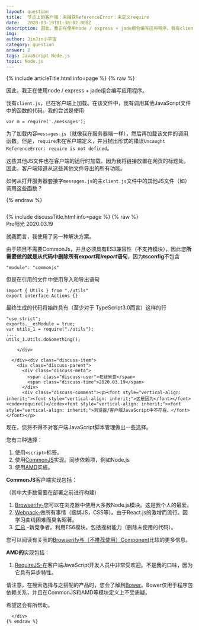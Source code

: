 ```yaml
---
layout: question
title:  节点上的客户端：未捕获ReferenceError：未定义require
date:   2020-03-19T01:38:02.000Z
description: 因此，我正在使用node / express + jade组合编写应用程序。我有client.js，已在客户端上加载。在该文件中，我有调用其他Java...
img: 
author: JinJin小宇宙
category: question
answer: 2
tags: JavaScript Node.js
topic: Node.js
---
```

<div class="article-root">
  <div class="article">
    {% include articleTitle.html info=page %}
    {% raw %}
    <div class="article-content"><p><font style="vertical-align: inherit;"><font style="vertical-align: inherit;">因此，我正在使用node / express + jade组合编写应用程序。</font></font></p>

<p><font style="vertical-align: inherit;"><font style="vertical-align: inherit;">我有</font></font><code>client.js</code><font style="vertical-align: inherit;"><font style="vertical-align: inherit;">，已在客户端上加载。</font><font style="vertical-align: inherit;">在该文件中，我有调用其他JavaScript文件中的函数的代码。</font><font style="vertical-align: inherit;">我的尝试是使用</font></font></p>

<pre><code>var m = require('./messages');
</code></pre>

<p><font style="vertical-align: inherit;"><font style="vertical-align: inherit;">为了加载内容</font></font><code>messages.js</code><font style="vertical-align: inherit;"><font style="vertical-align: inherit;">（就像我在服务器端一样），然后再加载该文件的调用函数。</font><font style="vertical-align: inherit;">但是，</font></font><code>require</code><font style="vertical-align: inherit;"><font style="vertical-align: inherit;">未在客户端定义，并且抛出形式的错误</font></font><code>Uncaught ReferenceError: require is not defined</code><font style="vertical-align: inherit;"><font style="vertical-align: inherit;">。</font></font></p>

<p><font style="vertical-align: inherit;"><font style="vertical-align: inherit;">这些其他JS文件也在客户端的运行时加载，因为我将链接放置在网页的标题处。</font><font style="vertical-align: inherit;">因此，客户端知道从这些其他文件导出的所有功能。</font></font></p>

<p><font style="vertical-align: inherit;"><font style="vertical-align: inherit;">如何从</font><font style="vertical-align: inherit;">打开服务器套接字</font></font><code>messages.js</code><font style="vertical-align: inherit;"><font style="vertical-align: inherit;">的主</font></font><code>client.js</code><font style="vertical-align: inherit;"><font style="vertical-align: inherit;">文件</font><font style="vertical-align: inherit;">中的</font><font style="vertical-align: inherit;">其他JS文件（如</font><font style="vertical-align: inherit;">）</font><font style="vertical-align: inherit;">调用这些函数</font><font style="vertical-align: inherit;">？</font></font></p></div>
    {% endraw %}
  </div>
  <p style="height: 0;width:0;overflow: hidden;"> 第2214篇《节点上的客户端：未捕获ReferenceError：未定义require》来自Winter(https://github.com/aiyld/aiyld.github.io)的站点</p>
  <div class="discuss-wrapper">
    {% include discussTitle.html info=page %}
    {% raw %}
    <div class="discuss-item">
        <div class="discuss-parent">
          <div class="discuss-meta">
            <span class="discuss-user">Pro阳光</span>
            <span class="discuss-time">2020.03.19</span>
          </div>
          <div class="discuss-comment"><p><font style="vertical-align: inherit;"><font style="vertical-align: inherit;">就我而言，我使用了另一种解决方案。</font></font></p>

<p><font style="vertical-align: inherit;"><font style="vertical-align: inherit;">由于项目不需要CommonJs，并且必须具有ES3兼容性（不支持模块）</font><font style="vertical-align: inherit;">，因此您</font><strong><font style="vertical-align: inherit;">所需要做的就是</font></strong><strong><font style="vertical-align: inherit;">从代码中</font></strong></font><strong><font style="vertical-align: inherit;"><font style="vertical-align: inherit;">删除所有</font></font><em><font style="vertical-align: inherit;"><font style="vertical-align: inherit;">export</font></font></em><font style="vertical-align: inherit;"><font style="vertical-align: inherit;">和</font></font><em><font style="vertical-align: inherit;"><font style="vertical-align: inherit;">import</font></font></em><font style="vertical-align: inherit;"><font style="vertical-align: inherit;">语句</font></font></strong><font style="vertical-align: inherit;"><font style="vertical-align: inherit;">，因为</font></font><strong><font style="vertical-align: inherit;"><font style="vertical-align: inherit;">tsconfig</font></font></strong><font style="vertical-align: inherit;"><font style="vertical-align: inherit;">不包含</font></font></p>

<pre><code>"module": "commonjs"
</code></pre>

<p><font style="vertical-align: inherit;"><font style="vertical-align: inherit;">但是在引用的文件中使用导入和导出语句</font></font></p>

<pre><code>import { Utils } from "./utils"<font></font>
export interface Actions {}<font></font>
</code></pre>

<p><font style="vertical-align: inherit;"><font style="vertical-align: inherit;">最终生成的代码将始终具有（至少对于 TypeScript3.0而言）这样的行 </font></font></p>

<pre><code>"use strict";<font></font>
exports.__esModule = true;<font></font>
var utils_1 = require("./utils");<font></font>
....<font></font>
utils_1.Utils.doSomething();<font></font>
</code></pre></div>
        </div>
        
      </div><div class="discuss-item">
        <div class="discuss-parent">
          <div class="discuss-meta">
            <span class="discuss-user">老丝米亚</span>
            <span class="discuss-time">2020.03.19</span>
          </div>
          <div class="discuss-comment"><p><font style="vertical-align: inherit;"><font style="vertical-align: inherit;">这是因为</font></font><code>require()</code><font style="vertical-align: inherit;"><font style="vertical-align: inherit;">浏览器/客户端JavaScript中不存在。</font></font></p>

<p><font style="vertical-align: inherit;"><font style="vertical-align: inherit;">现在，您将不得不对客户端JavaScript脚本管理做出一些选择。</font></font></p>

<p><font style="vertical-align: inherit;"><font style="vertical-align: inherit;">您有三种选择：</font></font></p>

<ol>
<li><font style="vertical-align: inherit;"><font style="vertical-align: inherit;">使用</font></font><code>&lt;script&gt;</code><font style="vertical-align: inherit;"><font style="vertical-align: inherit;">标签。</font></font></li>
<li><font style="vertical-align: inherit;"><font style="vertical-align: inherit;">使用</font></font><a href="http://wiki.commonjs.org/wiki/CommonJS" rel="noreferrer"><font style="vertical-align: inherit;"><font style="vertical-align: inherit;">CommonJS</font></font></a><font style="vertical-align: inherit;"><font style="vertical-align: inherit;">实现。</font><font style="vertical-align: inherit;">同步依赖项，例如Node.js</font></font></li>
<li><font style="vertical-align: inherit;"><font style="vertical-align: inherit;">使用</font></font><a href="http://requirejs.org/docs/whyamd.html" rel="noreferrer"><font style="vertical-align: inherit;"><font style="vertical-align: inherit;">AMD</font></font></a><font style="vertical-align: inherit;"><font style="vertical-align: inherit;">实施。</font></font></li>
</ol>

<p><strong><font style="vertical-align: inherit;"><font style="vertical-align: inherit;">CommonJS</font></font></strong><font style="vertical-align: inherit;"><font style="vertical-align: inherit;">客户端实现包括：</font></font></p>

<p><font style="vertical-align: inherit;"><font style="vertical-align: inherit;">（其中大多数需要在部署之前进行构建）</font></font></p>

<ol>
<li><a href="https://github.com/substack/node-browserify" rel="noreferrer"><font style="vertical-align: inherit;"><font style="vertical-align: inherit;">Browserify-</font></font></a><font style="vertical-align: inherit;"><font style="vertical-align: inherit;">您可以在浏览器中使用大多数Node.js模块。</font><font style="vertical-align: inherit;">这是我个人的最爱。</font></font></li>
<li><a href="https://webpack.github.io/" rel="noreferrer"><font style="vertical-align: inherit;"><font style="vertical-align: inherit;">Webpack-</font></font></a><font style="vertical-align: inherit;"><font style="vertical-align: inherit;">做所有事情（捆绑JS，CSS等）。</font><font style="vertical-align: inherit;">由于React.js的激增而流行。</font><font style="vertical-align: inherit;">因学习曲线困难而臭名昭著。</font></font></li>
<li><a href="http://rollupjs.org/" rel="noreferrer"><font style="vertical-align: inherit;"><font style="vertical-align: inherit;">汇总</font></font></a><font style="vertical-align: inherit;"><font style="vertical-align: inherit;"> -新竞争者。</font><font style="vertical-align: inherit;">利用ES6模块。</font><font style="vertical-align: inherit;">包括摇树能力（删除未使用的代码）。</font></font></li>
</ol>

<p><font style="vertical-align: inherit;"><font style="vertical-align: inherit;">您可以阅读有关我的</font></font><a href="http://procbits.com/2013/06/17/client-side-javascript-management-browserify-vs-component" rel="noreferrer"><font style="vertical-align: inherit;"><font style="vertical-align: inherit;">Browserify与（不推荐使用）Component</font></font></a><font style="vertical-align: inherit;"><font style="vertical-align: inherit;">比较的更多信息</font><font style="vertical-align: inherit;">。</font></font></p>

<p><strong><font style="vertical-align: inherit;"><font style="vertical-align: inherit;">AMD的</font></font></strong><font style="vertical-align: inherit;"><font style="vertical-align: inherit;">实现包括：</font></font></p>

<ol>
<li><a href="http://requirejs.org/" rel="noreferrer"><font style="vertical-align: inherit;"><font style="vertical-align: inherit;">RequireJS-</font></font></a><font style="vertical-align: inherit;"><font style="vertical-align: inherit;">在客户端JavaScript开发人员中非常受欢迎。</font><font style="vertical-align: inherit;">不是我的口味，因为它具有异步特性。</font></font></li>
</ol>

<p><font style="vertical-align: inherit;"><font style="vertical-align: inherit;">请注意，在搜索选择与之搭配的产品时，您会了解到</font></font><a href="https://github.com/bower/bower" rel="noreferrer"><font style="vertical-align: inherit;"><font style="vertical-align: inherit;">Bower</font></font></a><font style="vertical-align: inherit;"><font style="vertical-align: inherit;">。</font><font style="vertical-align: inherit;">Bower仅用于程序包依赖关系，并且在CommonJS和AMD等模块定义上不受质疑。</font></font></p>

<p><font style="vertical-align: inherit;"><font style="vertical-align: inherit;">希望这会有所帮助。 </font></font></p></div>
        </div>
        
      </div>
    {% endraw %}
  </div>
<div>
